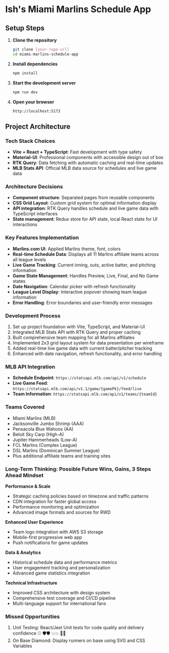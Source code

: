 # Ish's Miami Marlins Schedule App

## Setup Steps

1. **Clone the repository**
   ```bash
   git clone [your-repo-url]
   cd miami-marlins-schedule-app
   ```

2. **Install dependencies**
   ```bash
   npm install
   ```

3. **Start the development server**
   ```bash
   npm run dev
   ```

4. **Open your browser**
   ```
   http://localhost:5173
   ```

## Project Architecture

### Tech Stack Choices
- **Vite + React + TypeScript**: Fast development with type safety
- **Material-UI**: Professional components with accessible design out of box
- **RTK Query**: Data fetching with automatic caching and real-time updates
- **MLB Stats API**: Official MLB data source for schedules and live game data

### Architecture Decisions
- **Component structure**: Separated pages from reusable components
- **CSS Grid Layout**: Custom grid system for optimal information display
- **API integration**: RTK Query handles schedule and live game data with TypeScript interfaces
- **State management**: Redux store for API state, local React state for UI interactions

### Key Features Implementation
- **Marlins.com UI**: Applied Marlins theme, font, colors
- **Real-time Schedule Data**: Displays all 11 Marlins affiliate teams across all league levels
- **Live Game Tracking**: Current inning, outs, active batter, and pitching information
- **Game State Management**: Handles Preview, Live, Final, and No Game states
- **Date Navigation**: Calendar picker with refresh functionality
- **League Level Display**: Interactive popover showing team league information
- **Error Handling**: Error boundaries and user-friendly error messages

### Development Process
1. Set up project foundation with Vite, TypeScript, and Material-UI
2. Integrated MLB Stats API with RTK Query and proper caching
3. Built comprehensive team mapping for all Marlins affiliates
4. Implemented 2x3 grid layout system for data presentation per wireframe
5. Added real-time live game data with current batter/pitcher tracking
6. Enhanced with date navigation, refresh functionality, and error handling

### MLB API Integration
- **Schedule Endpoint**: `https://statsapi.mlb.com/api/v1/schedule`
- **Live Game Feed**: `https://statsapi.mlb.com/api/v1.1/game/{gamePk}/feed/live`
- **Team Information**: `https://statsapi.mlb.com/api/v1/teams/{teamId}`

### Teams Covered
- Miami Marlins (MLB)
- Jacksonville Jumbo Shrimp (AAA)
- Pensacola Blue Wahoos (AA)
- Beloit Sky Carp (High-A)
- Jupiter Hammerheads (Low-A)
- FCL Marlins (Complex League)
- DSL Marlins (Dominican Summer League)
- Plus additional affiliate teams and training sites

### Long-Term Thinking: Possible Future Wins, Gains, 3 Steps Ahead Mindset
**Performance & Scale**
- Strategic caching policies based on timezone and traffic patterns
- CDN integration for faster global access
- Performance monitoring and optimization
- Advanced image formats and sources for RWD

**Enhanced User Experience**  
- Team logo integration with AWS S3 storage
- Mobile-first progressive web app
- Push notifications for game updates

**Data & Analytics**
- Historical schedule data and performance metrics
- User engagement tracking and personalization
- Advanced game statistics integration

**Technical Infrastructure**
- Improved CSS architecture with design system
- Comprehensive test coverage and CI/CD pipeline
- Multi-language support for international fans

### Missed Opportunities
1. Unit Testing: React/Jest Unit tests for code quality and delivery confidence ⚾ 🛡️🛡️ 💥💥 🚀🚀
2. On Base Diamond: Display runners on base using SVG and CSS Variables